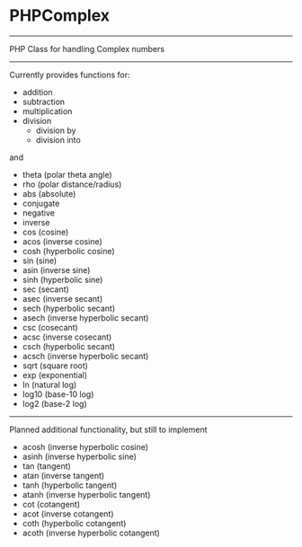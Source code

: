 PHPComplex
==========

---

PHP Class for handling Complex numbers

---

Currently provides functions for:

 - addition
 - subtraction
 - multiplication
 - division
    - division by
    - division into

and

 - theta (polar theta angle)
 - rho (polar distance/radius)
 - abs (absolute)
 - conjugate
 - negative
 - inverse
 - cos (cosine)
 - acos (inverse cosine)
 - cosh (hyperbolic cosine)
 - sin (sine)
 - asin (inverse sine)
 - sinh (hyperbolic sine)
 - sec (secant)
 - asec (inverse secant)
 - sech (hyperbolic secant)
 - asech (inverse hyperbolic secant)
 - csc (cosecant)
 - acsc (inverse cosecant)
 - csch (hyperbolic secant)
 - acsch (inverse hyperbolic secant)
 - sqrt (square root)
 - exp (exponential)
 - ln (natural log)
 - log10 (base-10 log)
 - log2 (base-2 log)
 
---

Planned additional functionality, but still to implement

 - acosh (inverse hyperbolic cosine)
 - asinh (inverse hyperbolic sine)
 - tan (tangent)
 - atan (inverse tangent)
 - tanh (hyperbolic tangent)
 - atanh (inverse hyperbolic tangent)
 - cot (cotangent)
 - acot (inverse cotangent)
 - coth (hyperbolic cotangent)
 - acoth (inverse hyperbolic cotangent)
